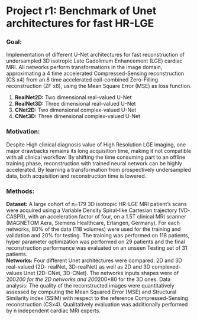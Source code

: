 # Project r1: Benchmark of Unet architectures for fast HR-LGE

### Goal:
Implementation of different U-Net architectures for fast reconstruction of undersampled 3D
isotropic Late Gadolinium Enhancement (LGE) cardiac MRI. All networks perform
transformations in the image domain, approximating a 4 time accelerated Compressed-Sensing
reconstruction (CS x4) from an 8 time accelerated coil-combined Zero-Filling reconstruction (ZF
x8), using the Mean Square Error (MSE) as loss function.<br/>
1. **RealNet2D:** Two dimensional real-valued U-Net
2. **RealNet3D:** Three dimensional real-valued U-Net
3. **CNet2D:** Two dimensional complex-valued U-Net
4. **CNet3D:** Three dimensional complex-valued U-Net

### Motivation:
Despite High clinical diagnosis value of High Resolution LGE imaging, one major drawbacks
remains its long acquisition time, making it not compatible with all clinical workflow. By shifting
the time consuming part to an offline training phase, reconstruction with trained neural
network can be highly accelerated. By learning a transformation from prospectively
undersampled data, both acquisition and reconstruction time is lowered.

### Methods:
**Dataset:** A large cohort of n=179 3D isotropic HR-LGE MRI patient’s scans were acquired using a
Variable Density Spiral-like Cartesian trajectory (VD-CASPR), with an acceleration factor of four,
on a 1.5T clinical MRI scanner (MAGNETOM Aera, Siemens Healthcare, Erlangen, Germany). For
each networks, 80% of the data (118 volumes) were used for the training and validation and
20% for testing. The training was performed on 118 patients, hyper parameter optimization was
performed on 29 patients and the final reconstruction performance was evaluated on an
unseen Testing set of 31 patients. <br/>
**Networks:** Four different Unet architectures were compared. 2D and 3D real-valued (2D-
realNet, 3D-realNet) as well as 2D and 3D complexed-values Unet (2D-CNet, 3D-CNet). The
networks inputs shapes were of 200*200 for the 2D networks and 200*200*80 for the 3D ones.
Data analysis: The quality of the reconstructed images were quantitatively assessed by
computing the Mean Squared Error (MSE) and Structural Similarity index (SSIM) with respect to
the reference Compressed-Sensing reconstruction (CSx4). Qualitatively evaluation was
additionally performed by n independent cardiac MRI experts.

